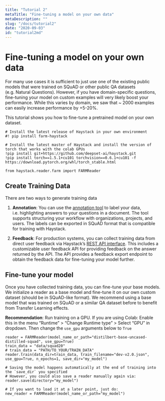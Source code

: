 ```yaml
---
title: "Tutorial 2"
metaTitle: "Fine-tuning a model on your own data"
metaDescription: ""
slug: "/docs/tutorial2"
date: "2020-09-03"
id: "tutorial2md"
---
```


# Fine-tuning a model on your own data

For many use cases it is sufficient to just use one of the existing
public models that were trained on SQuAD or other public QA datasets
(e.g. Natural Questions). However, if you have domain-specific
questions, fine-tuning your model on custom examples will very likely
boost your performance. While this varies by domain, we saw that ~ 2000
examples can easily increase performance by +5-20%.

This tutorial shows you how to fine-tune a pretrained model on your own
dataset.

```
# Install the latest release of Haystack in your own environment
#! pip install farm-haystack

# Install the latest master of Haystack and install the version of torch that works with the colab GPUs
!pip install git+https://github.com/deepset-ai/haystack.git
!pip install torch==1.5.1+cu101 torchvision==0.6.1+cu101 -f https://download.pytorch.org/whl/torch_stable.html
```

```
from haystack.reader.farm import FARMReader
```

## Create Training Data

There are two ways to generate training data


1. **Annotation**: You can use the [annotation
tool](https://github.com/deepset-ai/haystack#labeling-tool) to
label your data, i.e. highlighting answers to your questions in a
document. The tool supports structuring your workflow with
organizations, projects, and users. The labels can be exported in
SQuAD format that is compatible for training with Haystack.


1. **Feedback**: For production systems, you can collect training data
from direct user feedback via Haystack’s [REST API
interface](https://github.com/deepset-ai/haystack#rest-api). This
includes a customizable user feedback API for providing feedback on
the answer returned by the API. The API provides a feedback export
endpoint to obtain the feedback data for fine-tuning your model
further.

## Fine-tune your model

Once you have collected training data, you can fine-tune your base
models. We initialize a reader as a base model and fine-tune it on our
own custom dataset (should be in SQuAD-like format). We recommend using
a base model that was trained on SQuAD or a similar QA dataset before to
benefit from Transfer Learning effects.

**Recommendation**: Run training on a GPU. If you are using Colab:
Enable this in the menu “Runtime” > “Change Runtime type” > Select “GPU”
in dropdown. Then change the `use_gpu` arguments below to `True`

```
reader = FARMReader(model_name_or_path="distilbert-base-uncased-distilled-squad", use_gpu=True)
train_data = "data/squad20"
# train_data = "PATH/TO_YOUR/TRAIN_DATA"
reader.train(data_dir=train_data, train_filename="dev-v2.0.json", use_gpu=True, n_epochs=1, save_dir="my_model")
```

```
# Saving the model happens automatically at the end of training into the `save_dir` you specified
# However, you could also save a reader manually again via:
reader.save(directory="my_model")
```

```
# If you want to load it at a later point, just do:
new_reader = FARMReader(model_name_or_path="my_model")
```
